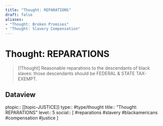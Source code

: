```yaml
---
title: "Thought: REPARATIONS"
draft: false
aliases:
- "Thought: Broken Promises"
- "Thought: Slavery Compensation"
---
```

# Thought: REPARATIONS
> [!Thought]
> Reasonable reparations to the descendants of black slaves: those descendants should be FEDERAL & STATE TAX-EXEMPT.

## Dataview
ptopic:: [[topic-JUSTICE]]
type:: #type/thought
title:: "Thought: REPARATIONS"
level:: 5
social:: [ #reparations #slavery #blackamericans #compensation #justice ]
